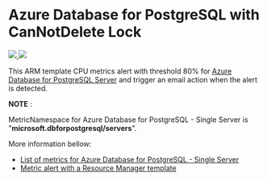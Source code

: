 # Azure Database for PostgreSQL with CanNotDelete Lock


<a href="https://portal.azure.com/#create/Microsoft.Template/uri/https%3A%2F%2Fraw.githubusercontent.com%2FAzure%2Fazure-postgresql%2Fmaster%2Farm-templates%ExampleWithMetricAlert%2Ftemplate.json" target="_blank">
    <img src="http://azuredeploy.net/deploybutton.png" />
</a>
<a href="http://armviz.io/#/?load=https%3A%2F%2Fraw.githubusercontent.com%2FAzure%2Fazure-postgresql%2Fmaster%2Farm-templates%ExampleWithMetricAlert%2Ftemplate.json" target="_blank">
    <img src="http://armviz.io/visualizebutton.png"/>
</a>

This ARM template CPU metrics alert with threshold 80% for [Azure Database for PostgreSQL Server](https://docs.microsoft.com/azure/postgresql/overview) and trigger an email action when the alert is detected.

**NOTE** : 

MetricNamespace for Azure Database for PostgreSQL - Single Server is "**microsoft.dbforpostgresql/servers**".

More information bellow:

* [List of metrics for Azure Database for PostgreSQL - Single Server](https://docs.microsoft.com/azure/postgresql/concepts-monitoring)
* [Metric alert with a Resource Manager template](https://docs.microsoft.com/azure/azure-monitor/platform/alerts-metric-create-templates)
